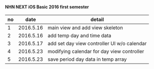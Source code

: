 #### NHN NEXT iOS Basic 2016 first semester

| no | date | detail | 
|-------- | ------------------- | ------------------ |
| 1 | 2016.5.16 | main view and add view skeleton |
| 2 | 2016.5.16 | add temp day and time data |
| 3 | 2016.5.17 | add set day view controller UI w/o calendar  |
| 4 | 2016.5.23 | modifying calendar for day view controller |
| 5 | 2016.5.23 | save period day data in temp array |